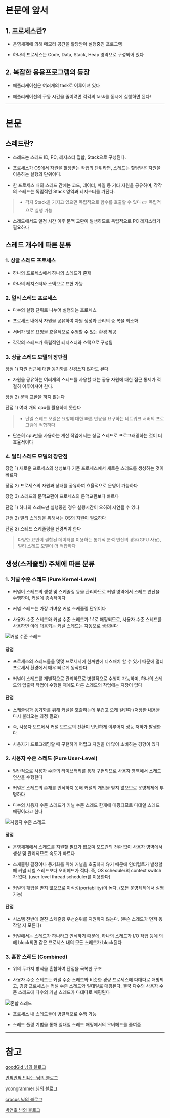 # 본문에 앞서

## 1. 프로세스란?

- 운영체제에 의해 메모리 공간을 할당받아 실행중인 프로그램

- 하나의 프로세스는 Code, Data, Stack, Heap 영역으로 구성되어 있다

## 2. 복잡한 응용프로그램의 등장

- 애플리케이션은 여러개의 task로 이루어져 있다

- 애플리케이션의 구동 시간을 줄이려면 각각의 task를 동시에 실행하면 된다!

 
----------------------------

# 본문

## 스레드란?

- 스레드는 스레드 ID, PC, 레지스터 집합, Stack으로 구성된다.

- 프로세스가 OS에서 자원을 할당받는 작업의 단위라면, 스레드는 할당받은 자원을 이용하는 실행의 단위이다.

- 한 프로세스 내의 스레드 간에는 코드, 데이터, 파일 등 기타 자원을 공유하며, 각각의 스레드는 독립적인 Stack 영역과 레지스터를 가진다.

> - 각자 Stack을 가지고 있으면 독립적으로 함수를 호출할 수 있다
👉 독립적으로 실행 가능
- 스레드에서도 일정 시간 이후 문맥 교환이 발생하므로 독립적으로 PC 레지스터가 필요하다


## 스레드 개수에 따른 분류

### 1. 싱글 스레드 프로세스

- 하나의 프로세스에서 하나의 스레드가 존재

- 하나의 레지스터와 스택으로 표현 가능

### 2. 멀티 스레드 프로세스

- 다수의 실행 단위로 나누어 실행되는 프로세스

- 프로세스 내에서 자원을 공유하여 자원 생성과 관리의 중
복을 최소화

- 서버가 많은 요청을 효율적으로 수행할 수 있는 환경 제공

- 각각의 스레드가 독립적인 레지스터와 스택으로 구성됨

### 3. 싱글 스레드 모델의 장단점

장점 1) 자원 접근에 대한 동기화를 신경쓰지 않아도 된다

- 자원을 공유하는 여러개의 스레드를 사용할 때는 공용 자원에 대한 접근 통제가 적절히 이루어져야 한다.
    
장점 2) 문맥 교환을 하지 않는다

단점 1) 여러 개의 cpu를 활용하지 못한다

> - 단일 스레드 모델은 요청에 대한 빠른 반응을 요구하는 네트워크 서버의 프로그램에 적합하다
- 단순히 cpu만을 사용하는 계산 작업에서는 싱글 스레드로 프로그래밍하는 것이 더 효율적이다 

### 4. 멀티 스레드 모델의 장단점

장점 1) 새로운 프로세스의 생성보다 기존 프로세스에서 새로운 스레드를 생성하는 것이 빠르다

장점 2) 프로세스의 자원과 상태를 공유하여 효율적으로 운영이 가능하다

장점 3) 스레드의 문맥교환이 프로세스의 문맥교환보다 빠르다

단점 1) 하나의 스레드만 실행중인 경우 실행시간이 오히려 지연될 수 있다

단점 2) 멀티 스레딩을 위해서는 OS의 지원이 필요하다

단점 3) 스레드 스케줄링을 신경써야 한다

> 다양한 요인이 결합된 데이터를 이용하는 통계적 분석 연산의 경우(GPU 사용), 멀티 스레드 모델이 더 적합하다 

## 생성(스케줄링) 주체에 따른 분류

### 1. 커널 수준 스레드 (Pure Kernel-Level)

- 커널이 스레드의 생성 및 스케줄링 등을 관리하므로 커널 영역에서 스레드 연산을 수행하며, 커널에 종속적이다

- 커널 스레드는 가장 가벼운 커널 스케줄링 단위이다

- 사용자 수준 스레드와 커널 수준 스레드가 1:1로 매핑되므로, 사용자 수준 스레드를 사용하면 이에 대응되는 커널 스레드는 자동으로 생성된다

![커널 수준 스레드](https://images.velog.io/images/hahahaa8642/post/5540bbcb-fa9a-4e06-a948-cdaed5fbbc0a/kernel%20thread.png)

#### 장점

- 프로세스의 스레드들을 몇몇 프로세서에 한꺼번에 디스패치 할 수 있기 때문에 멀티프로세서 환경에서 매우 빠르게 동작한다

- 커널이 스레드를 개별적으로 관리하므로 병렬적으로 수행이 가능하며, 하나의 스레드의 입출력 작업이 수행될 때에도 다른 스레드의 작업에는 지장이 없다

#### 단점

- 스케줄링과 동기화를 위해 커널을 호출하는데 무겁고 오래 걸린다 (저장한 내용을 다시 불러오는 과정 필요)

- 즉, 사용자 모드에서 커널 모드로의 전환이 빈번하게 이루어져 성능 저하가 발생한다

- 사용자가 프로그래밍할 때 구현하기 어렵고 자원을 더 많이 소비하는 경향이 있다

### 2. 사용자 수준 스레드 (Pure User-Level)

- 일반적으로 사용자 수준의 라이브러리를 통해 구현되므로 사용자 영역에서 스레드 연산을 수행한다

- 커널은 스레드의 존재를 인식하지 못해 커널의 개입을 받지 않으므로 운영체제에 투명하다

- 다수의 사용자 수준 스레드가 커널 수준 스레드 한개에 매핑되므로 다대일 스레드 매핑이라고 한다

![사용자 수준 스레드](https://images.velog.io/images/hahahaa8642/post/dcbeb8d0-2c42-42db-8a8c-19fa0e49a03b/thread.png)

#### 장점

- 운영체제에서 스레드를 지원할 필요가 없으며 모드간의 전환 없이 사용자 영역에서 생성 및 관리되므로 속도가 빠르다

- 스케줄링 결정이나 동기화를 위해 커널을 호출하지 않기 때문에 인터럽트가 발생할 때 커널 레벨 스레드보다 오버헤드가 적다. 즉, OS scheduler의 context switch가 없다. (user level thread scheduler를 이용한다)

- 커널의 개입을 받지 않으므로 이식성(portability)이 높다. (모든 운영체제에서 실행 가능)

#### 단점

- 시스템 전반에 걸친 스케줄링 우선순위를 지원하지 않는다. (무슨 스레드가 먼저 동작할 지 모른다)

- 커널에서는 스레드가 하나라고 인식하기 때문에, 하나의 스레드가 I/O 작업 등에 의해 block되면 같은 프로세스 내의 모든 스레드가 block된다


### 3. 혼합 스레드 (Combined)

- 위의 두가지 방식을 혼합하여 단점을 극복한 구조

- 사용자 수준 스레드는 커널 수준 스레드와 비슷한 경량 프로세스에 다대다로 매핑되고, 경량 프로세스는 커널 수준 스레드와 일대일로 매핑된다. 결국 다수의 사용자 수준 스레드에 다수의 커널 스레드가 다대다로 매핑된다

![혼합 스레드](https://images.velog.io/images/hahahaa8642/post/a2e170ba-939a-4b4b-8d1d-7e1ffbb91d9e/%ED%98%BC%ED%95%A9%ED%98%95.png)

- 프로세스 내 스레드들이 병렬적으로 수행 가능

- 스레드 풀링 기법을 통해 일대일 스레드 매핑에서의 오버헤드를 줄여줌


------------------

# 참고

[goodGid 님의 블로그](https://goodgid.github.io/What-is-Thread/)

[반짝반짝 빈나는 님의 블로그](https://beenlife.tistory.com/114)

[yoongrammer 님의 블로그](https://yoongrammer.tistory.com/55)

[crocus 님의 블로그](https://www.crocus.co.kr/1255)

[박연호 님의 블로그](https://kosaf04pyh.tistory.com/38)

